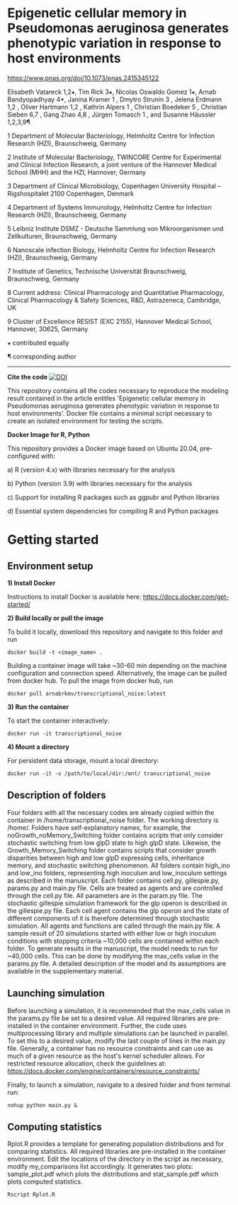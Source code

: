 
# Epigenetic cellular memory in Pseudomonas aeruginosa generates phenotypic variation in response to host environments

https://www.pnas.org/doi/10.1073/pnas.2415345122

Elisabeth Vatareck 1,2⁕, Tim Rick 3⁕, Nicolas Oswaldo Gomez 1⁕, Arnab Bandyopadhyay 4*, Janina Kramer 1 , Dmytro Strunin 3 , Jelena Erdmann 1,2 , Oliver Hartmann 1,2 , Kathrin Alpers 1 , Christian Boedeker 5 , Christian Sieben 6,7 , Gang Zhao 4,8 , Jürgen Tomasch 1 , and Susanne Häussler 1,2,3,9¶

1 Department of Molecular Bacteriology, Helmholtz Centre for Infection Research (HZI), Braunschweig, Germany 

2 Institute of Molecular Bacteriology, TWINCORE Centre for Experimental and Clinical Infection Research, a joint venture of the Hannover Medical School (MHH) and the HZI, Hannover, Germany 

3 Department of Clinical Microbiology, Copenhagen University Hospital – Rigshospitalet 2100 Copenhagen, Denmark

4 Department of Systems Immunology, Helmholtz Centre for Infection Research (HZI), Braunschweig, Germany 

5 Leibniz Institute DSMZ - Deutsche Sammlung von Mikroorganismen und Zellkulturen, Braunschweig, Germany 

6 Nanoscale infection Biology, Helmholtz Centre for Infection Research (HZI), Braunschweig, Germany 

7 Institute of Genetics, Technische Universität Braunschweig, Braunschweig, Germany 

8 Current address: Clinical Pharmacology and Quantitative Pharmacology, Clinical Pharmacology & Safety Sciences, R&D, Astrazeneca, Cambridge, UK 

9 Cluster of Excellence RESIST (EXC 2155), Hannover Medical School, Hannover, 30625, Germany

⁕ contributed equally

¶ corresponding author

---

**Cite the code** [![DOI](https://zenodo.org/badge/DOI/10.5281/zenodo.14280669.svg)](https://doi.org/10.5281/zenodo.14280669)



This repository contains all the codes necessary to reproduce the modeling result contained in the article entitles 'Epigenetic cellular memory in Pseudomonas aeruginosa generates phenotypic variation in response to host environments'. Docker file contains a minimal script necessary to create an isolated environment for testing the scripts.

**Docker Image for R, Python**

This repository provides a Docker image based on Ubuntu 20.04, pre-configured with:

a) R (version 4.x) with libraries necessary for the analysis
    
b) Python (version 3.9) with libraries necessary for the analysis
    
c) Support for installing R packages such as ggpubr and Python libraries
    
d) Essential system dependencies for compiling R and Python packages

# Getting started

## Environment setup

**1) Install Docker**

Instructions to install Docker is available here: https://docs.docker.com/get-started/

**2) Build locally or pull the image**
 
To build it locally, download this repository and navigate to this folder and run 

    docker build -t <image_name> .

Building a container image will take ~30-60 min depending on the machine configuration and connection speed. Alternatively, the image can be pulled from docker hub. To pull the image from docker hub, run

    docker pull arnabrkmv/transcriptional_noise:latest

**3) Run the container**

To start the container interactively:

    docker run -it transcriptional_noise

**4) Mount a directory**

For persistent data storage, mount a local directory:

    docker run -it -v /path/to/local/dir:/mnt/ transcriptional_noise

## Description of folders

Four folders with all the necessary codes are already copied within the container in /home/transcriptional_noise folder. The working directory is  /home/. Folders have self-explanatory names, for example, the noGrowth_noMemory_Switching folder contains scripts that only consider stochastic switching from low glpD state to high glpD state. Likewise, the Growth_Memory_Switching folder contains scripts that consider growth disparities between high and low glpD expressing cells, inheritance memory, and stochastic switching phenomenon. All folders contain high_ino and low_ino folders, representing high inoculum and low_inoculum settings as described in the manuscript. Each folder contains cell.py,  gillespie.py, params.py and main.py file. Cells are treated as agents and are controlled through the cell.py file. All parameters are in the  param.py file. The stochastic gillespie simulation framework for the glp operon is described in the gillespie.py file. Each cell agent contains the glp operon and the state of different components of it is therefore determined through stochastic simulation. All agents and functions are called through the main.py file. A sample result of 20  simulations started with either low or high inoculum conditions with stopping criteria ~10,000 cells are contained within each folder. To generate results in the manuscript, the model needs to run for ~40,000  cells. This can be done by modifying the max_cells value in the  params.py file. A detailed description of the model and its assumptions are available in the supplementary material.

## Launching simulation

Before launching a simulation, it is recommended that the max_cells value in the params.py file be set to a desired value. All required libraries are pre-installed in the container environment. Further, the code uses multiprocessing library and multiple simulations can be launched in parallel. To set this to a desired value, modify the last couple of lines in the main.py file. Generally, a container has no resource constraints and can use as much of a given resource as the host's kernel scheduler allows. For restricted resource allocation, check the guidelines at: https://docs.docker.com/engine/containers/resource_constraints/

Finally, to launch a simulation, navigate to a desired folder and from terminal run:

    nohup python main.py &

## Computing statistics

Rplot.R provides a template for generating population distributions and for comparing statistics. All required libraries are pre-installed in the container environment. Edit the locations of the directory in the script as necessary, modify my_comparisons list accordingly. It generates two plots: sample_plot.pdf which plots the distributions and stat_sample.pdf which plots computed statistics.  

    Rscript Rplot.R





